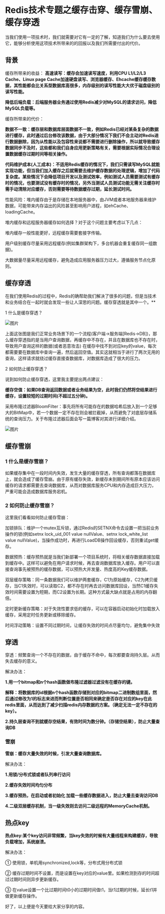 # Redis技术专题之缓存击穿、缓存雪崩、缓存穿透

当我们使用一项技术时，我们就需要对它有一定的了解，知道我们为什么要去使用它，能够分析使用这项技术所带来的的回报以及我们所需要付出的代价。

## 背景

缓存所带来的收益：
**高速读写：缓存会加速读写速度，利用CPU L1/L2/L3 Cache、Linux page Cache加速硬盘读写、浏览器缓存、Ehcache缓存缓存数据，其性能都会比关系型数据库高很多，内存级别的读写性能大大优于磁盘级别的读写性能。**

**降低后端负载：后端服务器业务通过使用Redis减少对MySQL的请求访问，降低MySQL负载等。**

缓存所带来的代价：

**数据不一致：缓存层和数据库层面数据不一致，例如Redis已经对某条复杂的数据进行缓存，此时通过后台修改该数据，由于大部分情况下我们不会主动对Redis进行数据删除，因为从性能以及包容性来说都不需要进行删除操作，所以就导致缓存数据同步不及时，这些都和我们自身应用更新策略有关，需要根据实际情况合理设置数据缓存过期时间等相关操作。**

**代码维护成本(人工成本)：不适用Redis缓存的情况下，我们只需读写MySQL就能实现功能，但当我们加入缓存之后就需要去维护缓存数据的处理逻辑，增加了代码复杂度。某些情况下会降低项目开发以及测试效率，例如测试人员需要测试有缓存时的情况，也要测试没有缓存时的情况，另外当测试人员测试功能无需关注缓存时需手动清除对应缓存，否则需要等待数据缓存过期，延长测试时间。**

性能风险：堆内缓存由于是存储在本地服务器中，由JVM或者本地服务器来维护数据，可能带来内存溢出的风险甚至影响用户进程，如ehCache、loadingCache。

堆内缓存和远程服务器缓存如何选择？对于这个问题主要考虑以下几点：

堆内缓存一般性能更好，远程缓存需要套接字传输。

用户级别缓存尽量采用远程缓存(例如集群架构下，多台机器会重复缓存同一组数据)。

大数据量尽量采用远程缓存，避免造成应用服务器压力过大，遵循服务节点化原则。

## 缓存穿透

在我们使用Redis的过程中，Redis的确帮助我们解决了很多的问题，但是当技术和业务结合在一起时就会发现一些让人深思的问题。缓存穿透就是其中一个。**

1 什么是缓存穿透？

![图片](https://mmbiz.qpic.cn/mmbiz/OKUeiaP72uRxsokxP13JM9R4fFhPWmicoOuJYFOdWHcbmqRPh5E5egyy5GVFqF10Rch02e5WBGTIGRYaMibqao6dA/640?wx_fmt=other&tp=webp&wxfrom=5&wx_lazy=1&wx_co=1)

上面这张图是我们正常业务场景下的一个流程(客户端->服务端[Redis->DB])，那么缓存穿透指的是当用户查询数据，再缓存中不存在，并且在数据库也不存在时，导致用户查询这样的数据(或者恶意攻击) 在缓存中找不到对应key的value，每次都需要要在数据库中查询一遍，然后返回空值。其实这就相当于进行了两次无用的查询，这样请求就绕过缓存直接查数据库，对数据库造成了很大的压力。

2 如何防止缓存穿透？

说到如何防止缓存穿透，这里我主要提出两点建议：

**缓存空值：如果DB查询返回数据或者业务结果为空，此时我们仍然将空结果进行缓存，设置较短的过期时间(不超过五分钟)。**

采用布隆过滤器BloomFilter：事先将所有可能存在的数据哈希后放入到一个足够大的BitMap中，若一个数据一定不存在则会被拦截掉，从而避免了对底层存储系统的查询压力。关于布隆过滤器后面会写一篇博客对其进行详细介绍。

![图片](https://mmbiz.qpic.cn/mmbiz/OKUeiaP72uRxsokxP13JM9R4fFhPWmicoOxjIBnrvk52KxGyTVzZdiar8uSshgGORXpU1WUyvvZM6QFBKbAf1XtDg/640?wx_fmt=other&tp=webp&wxfrom=5&wx_lazy=1&wx_co=1)

## 缓存雪崩

### 1 什么是缓存雪崩？

如果缓存集中在一段时间内失效，发生大量的缓存穿透，所有查询都落在数据库上，就会造成了缓存雪崩。由于原有缓存失效，新缓存未到期间所有原本应该访问缓存的请求都需要去查询数据库，从而对数据库服务CPU和内存造成巨大压力，严重可能会造成数据库服务宕机。

### 2 如何防止缓存雪崩？

这里我们看看如何防止缓存雪崩：

加锁排队：维护一个mutex互斥锁，通过Redis的SETNX命令去设置一把当前业务操作的锁(例如setnx lock_uid_001 value nullValue、setnx lock_white_list value nullValue)，当操作成功时，再进行LoadDB操作回设缓存，否则重试get缓存。

数据预热：缓存预热就是当我们新部署一个项目系统时，将相关缓存数据直接加载到缓存中。这样可以避免在用户请求时候，再去查询数据库放入缓存。用户可以直接查询事先被预热的缓存数据，可以预热大并发量、热度高的Key缓存数据。

双层缓存策略：同一条数据我们可以维护两套缓存，C1为原始缓存，C2为拷贝缓存，当C1失效时，可以读取C2，都不存在时再去访问数据库回设，当然C1缓存失效时间需要设置为短期，而C2设置为长期。这种方式最大缺点就是占用的内存翻倍。

定时更新缓存策略：对于失效性要求低的缓存，可以在容器启动初始化时加载放入缓存，采用定时任务更新或移除缓存。

时间浮动策略：设置不同过期时间，让缓存失效的时间点尽量均匀，避免集中失效

## 穿透

穿透：频繁查询一个不存在的数据，由于缓存不命中，每次都要查询持久层。从而失去缓存的意义。

解决办法：

**1.用一个bitmap和n个hash函数做布隆过滤器过滤没有在缓存的键。**

**解释：将数据库的id根据n个hash函数存储到对应的bitmap二进制数组里面，然后通过修改为1的标志来进而判断位置是否相同来确定是否存在对应的key在此redis里面，从而达到了减少扫描redis内存数据的方案。（确定无法一定不存在的key）。**

**2.持久层查询不到就缓存空结果，有效时间为数分钟。（存储空结果），防止大量查询DB**

### 雪崩

**雪崩：缓存大量失效的时候，引发大量查询数据库。**

解决办法：

**1.用锁/分布式锁或者队列串行访问**

**2.缓存失效时间均匀分布**

**3.缓存预热，在启动或者初始化 加载一些缓存数据进入，防止大量去查询访问DB**

**4.二级双层缓存机制，当一级失效则去访问二级远程的MemoryCache机制。**

## 热点key

**热点key:某个key访问非常频繁，当key失效的时候有大量线程来构建缓存，导致负载增加，系统崩溃。**

解决办法：

① 使用锁，单机用synchronized,lock等，分布式用分布式锁

② 缓存过期时间不设置，而是设置在key对应的value里。如果检测到存的时间超过过期时间则异步更新缓存。

③ 在value设置一个比过期时间t0小的过期时间值t1，当t1过期的时候，延长t1并做更新缓存操作。

好了，以上便是今天要给大家分享的内容。